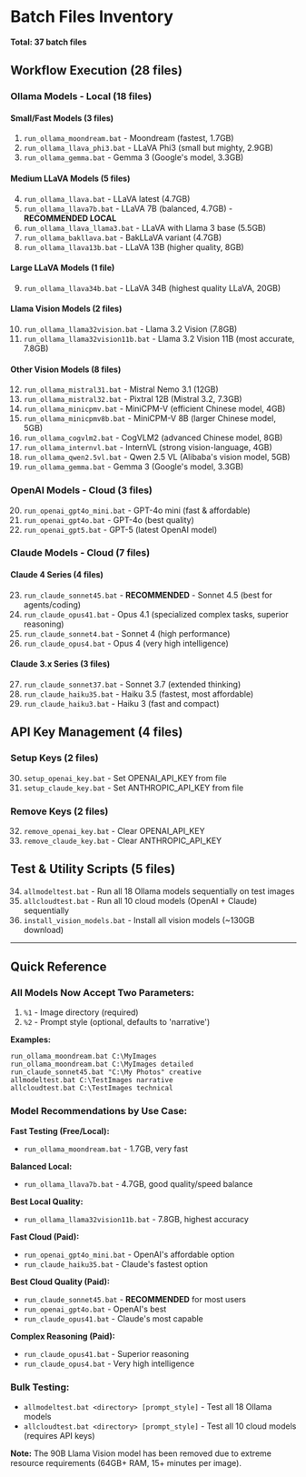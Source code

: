 # Batch Files Inventory

**Total: 37 batch files**

## Workflow Execution (28 files)

### Ollama Models - Local (18 files)

#### Small/Fast Models (3 files)
1. `run_ollama_moondream.bat` - Moondream (fastest, 1.7GB)
2. `run_ollama_llava_phi3.bat` - LLaVA Phi3 (small but mighty, 2.9GB)
3. `run_ollama_gemma.bat` - Gemma 3 (Google's model, 3.3GB)

#### Medium LLaVA Models (5 files)
4. `run_ollama_llava.bat` - LLaVA latest (4.7GB)
5. `run_ollama_llava7b.bat` - LLaVA 7B (balanced, 4.7GB) - **RECOMMENDED LOCAL**
6. `run_ollama_llava_llama3.bat` - LLaVA with Llama 3 base (5.5GB)
7. `run_ollama_bakllava.bat` - BakLLaVA variant (4.7GB)
8. `run_ollama_llava13b.bat` - LLaVA 13B (higher quality, 8GB)

#### Large LLaVA Models (1 file)
9. `run_ollama_llava34b.bat` - LLaVA 34B (highest quality LLaVA, 20GB)

#### Llama Vision Models (2 files)
10. `run_ollama_llama32vision.bat` - Llama 3.2 Vision (7.8GB)
11. `run_ollama_llama32vision11b.bat` - Llama 3.2 Vision 11B (most accurate, 7.8GB)

#### Other Vision Models (8 files)
12. `run_ollama_mistral31.bat` - Mistral Nemo 3.1 (12GB)
13. `run_ollama_mistral32.bat` - Pixtral 12B (Mistral 3.2, 7.3GB)
14. `run_ollama_minicpmv.bat` - MiniCPM-V (efficient Chinese model, 4GB)
15. `run_ollama_minicpmv8b.bat` - MiniCPM-V 8B (larger Chinese model, 5GB)
16. `run_ollama_cogvlm2.bat` - CogVLM2 (advanced Chinese model, 8GB)
17. `run_ollama_internvl.bat` - InternVL (strong vision-language, 4GB)
18. `run_ollama_qwen2.5vl.bat` - Qwen 2.5 VL (Alibaba's vision model, 5GB)
19. `run_ollama_gemma.bat` - Gemma 3 (Google's model, 3.3GB)

### OpenAI Models - Cloud (3 files)
20. `run_openai_gpt4o_mini.bat` - GPT-4o mini (fast & affordable)
21. `run_openai_gpt4o.bat` - GPT-4o (best quality)
22. `run_openai_gpt5.bat` - GPT-5 (latest OpenAI model)

### Claude Models - Cloud (7 files)

#### Claude 4 Series (4 files)
23. `run_claude_sonnet45.bat` - **RECOMMENDED** - Sonnet 4.5 (best for agents/coding)
24. `run_claude_opus41.bat` - Opus 4.1 (specialized complex tasks, superior reasoning)
25. `run_claude_sonnet4.bat` - Sonnet 4 (high performance)
26. `run_claude_opus4.bat` - Opus 4 (very high intelligence)

#### Claude 3.x Series (3 files)
27. `run_claude_sonnet37.bat` - Sonnet 3.7 (extended thinking)
28. `run_claude_haiku35.bat` - Haiku 3.5 (fastest, most affordable)
29. `run_claude_haiku3.bat` - Haiku 3 (fast and compact)

## API Key Management (4 files)

### Setup Keys (2 files)
30. `setup_openai_key.bat` - Set OPENAI_API_KEY from file
31. `setup_claude_key.bat` - Set ANTHROPIC_API_KEY from file

### Remove Keys (2 files)
32. `remove_openai_key.bat` - Clear OPENAI_API_KEY
33. `remove_claude_key.bat` - Clear ANTHROPIC_API_KEY

## Test & Utility Scripts (5 files)

34. `allmodeltest.bat` - Run all 18 Ollama models sequentially on test images
35. `allcloudtest.bat` - Run all 10 cloud models (OpenAI + Claude) sequentially
36. `install_vision_models.bat` - Install all vision models (~130GB download)

---

## Quick Reference

### All Models Now Accept Two Parameters:
1. `%1` - Image directory (required)
2. `%2` - Prompt style (optional, defaults to 'narrative')

**Examples:**
```batch
run_ollama_moondream.bat C:\MyImages
run_ollama_moondream.bat C:\MyImages detailed
run_claude_sonnet45.bat "C:\My Photos" creative
allmodeltest.bat C:\TestImages narrative
allcloudtest.bat C:\TestImages technical
```

### Model Recommendations by Use Case:

**Fast Testing (Free/Local):**
- `run_ollama_moondream.bat` - 1.7GB, very fast

**Balanced Local:**
- `run_ollama_llava7b.bat` - 4.7GB, good quality/speed balance

**Best Local Quality:**
- `run_ollama_llama32vision11b.bat` - 7.8GB, highest accuracy

**Fast Cloud (Paid):**
- `run_openai_gpt4o_mini.bat` - OpenAI's affordable option
- `run_claude_haiku35.bat` - Claude's fastest option

**Best Cloud Quality (Paid):**
- `run_claude_sonnet45.bat` - **RECOMMENDED** for most users
- `run_openai_gpt4o.bat` - OpenAI's best
- `run_claude_opus41.bat` - Claude's most capable

**Complex Reasoning (Paid):**
- `run_claude_opus41.bat` - Superior reasoning
- `run_claude_opus4.bat` - Very high intelligence

### Bulk Testing:
- `allmodeltest.bat <directory> [prompt_style]` - Test all 18 Ollama models
- `allcloudtest.bat <directory> [prompt_style]` - Test all 10 cloud models (requires API keys)

**Note:** The 90B Llama Vision model has been removed due to extreme resource requirements (64GB+ RAM, 15+ minutes per image).
